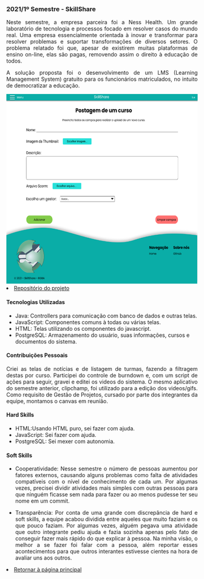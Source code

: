 ### 2021/1º Semestre - SkillShare
<p align="justify">Neste semestre, a empresa parceira foi a Ness Health. Um grande laboratório de tecnologia e processos focado em resolver casos do mundo real. Uma empresa essencialmente orientada à inovar e transformar para resolver problemas e suportar transformações de diversos setores. O problema relatado foi que, apesar de existirem muitas plataformas de ensino on-line, elas são pagas, removendo assim o direito à educação de todos.</p>
<p align="justify">A solução proposta foi o desenvolvimento de um LMS (Learning Management System) gratuito para os funcionários matriculados, no intuito de democratizar a educação.</p>
<img src="https://github.com/YamadaYuu/Portifolio/blob/main/Images/WF3.png"  height="500px">

<li><a href="https://github.com/giovannialves01/API-RGBA">Repositório do projeto</a></li>
 
#### Tecnologias Utilizadas
- Java: Controllers para comunicação com banco de dados e outras telas.
- JavaScript: Componentes comuns à todas ou várias telas.
- HTML: Telas utilizando os componentes do javascript.
- PostgreSQL: Armazenamento do usuário, suas informações, cursos e documentos do sistema.

#### Contribuições Pessoais
<p align="justify">Criei as telas de notícias e de listagem de turmas, fazendo a filtragem destas por curso. Participei do controle de burndown e, com um script de ações para seguir, gravei e editei os videos do sistema. O mesmo aplicativo do semestre anterior, clipchamp, foi utilizado para a edição dos videos/gifs. Como requisito de Gestão de Projetos, cursado por parte dos integrantes da equipe, montamos o canvas em reunião. </p>

#### Hard Skills
- HTML:Usando HTML puro, sei fazer com ajuda.
- JavaScript: Sei fazer com ajuda.
- PostgreSQL: Sei mexer com autonomia.

#### Soft Skills
- <p align="justify">Cooperatividade: Nesse semestre o número de pessoas aumentou por fatores externos, causando alguns problemas como falta de atividades compatíveis com o nível de conhecimento de cada um. Por algumas vezes, precisei dividir atividades mais simples com outras pessoas para que ninguém ficasse sem nada para fazer ou ao menos pudesse ter seu nome em um commit.</p>
- <p align="justify">Transparência: Por conta de uma grande com discrepância de hard e soft skills, a equipe acabou dividida entre aqueles que muito faziam e os que pouco faziam. Por algumas vezes, alguém pegava uma atividade que outro integrante pediu ajuda e fazia sozinha apenas pelo fato de conseguir fazer mais rápido do que explicar à pessoa. Na minha visão, o melhor a se fazer foi falar com a pessoa, além reportar esses acontecimentos para que outros interantes estivesse cientes na hora de avaliar uns aos outros.</p>

<li><a href="https://github.com/YamadaYuu/Portifolio/blob/main/README.md">Retornar à página principal</a></li>
